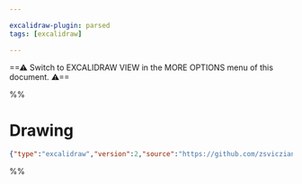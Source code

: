 ```yaml
---

excalidraw-plugin: parsed
tags: [excalidraw]

---
```


==⚠  Switch to EXCALIDRAW VIEW in the MORE OPTIONS menu of this document. ⚠==


%%
# Drawing
```json
{"type":"excalidraw","version":2,"source":"https://github.com/zsviczian/obsidian-excalidraw-plugin/releases/tag/2.0.18","elements":[],"appState":{"gridSize":null,"viewBackgroundColor":"#ffffff"}}
```
%%